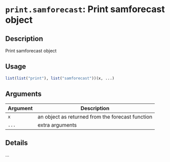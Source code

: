 # `print.samforecast`: Print samforecast object

## Description


 Print samforecast object


## Usage

```r
list(list("print"), list("samforecast"))(x, ...)
```


## Arguments

Argument      |Description
------------- |----------------
```x```     |     an object as returned from the forecast function
```...```     |     extra arguments

## Details


 ...


